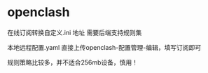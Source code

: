 # openclash

在线订阅转换自定义.ini 地址
需要后端支持规则集

本地远程配置.yaml
直接上传openclash-配置管理-编辑，填写订阅即可

规则策略比较多，并不适合256mb设备，慎用！
